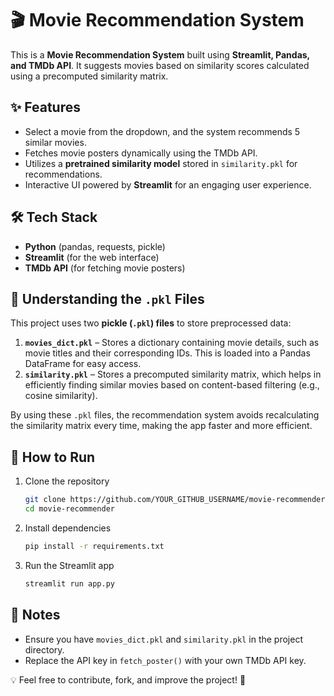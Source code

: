 # 🎬 Movie Recommendation System  

This is a **Movie Recommendation System** built using **Streamlit, Pandas, and TMDb API**. It suggests movies based on similarity scores calculated using a precomputed similarity matrix.  

## ✨ Features  
- Select a movie from the dropdown, and the system recommends 5 similar movies.  
- Fetches movie posters dynamically using the TMDb API.  
- Utilizes a **pretrained similarity model** stored in `similarity.pkl` for recommendations.  
- Interactive UI powered by **Streamlit** for an engaging user experience.  

## 🛠 Tech Stack  
- **Python** (pandas, requests, pickle)  
- **Streamlit** (for the web interface)  
- **TMDb API** (for fetching movie posters)  

## 📂 Understanding the `.pkl` Files  
This project uses two **pickle (`.pkl`) files** to store preprocessed data:  
1. **`movies_dict.pkl`** – Stores a dictionary containing movie details, such as movie titles and their corresponding IDs. This is loaded into a Pandas DataFrame for easy access.  
2. **`similarity.pkl`** – Stores a precomputed similarity matrix, which helps in efficiently finding similar movies based on content-based filtering (e.g., cosine similarity).  

By using these `.pkl` files, the recommendation system avoids recalculating the similarity matrix every time, making the app faster and more efficient.

## 🚀 How to Run  
1. Clone the repository  
   ```bash
   git clone https://github.com/YOUR_GITHUB_USERNAME/movie-recommender.git
   cd movie-recommender
   ```  
2. Install dependencies  
   ```bash
   pip install -r requirements.txt
   ```  
3. Run the Streamlit app  
   ```bash
   streamlit run app.py
   ```  

## 📌 Notes  
- Ensure you have `movies_dict.pkl` and `similarity.pkl` in the project directory.  
- Replace the API key in `fetch_poster()` with your own TMDb API key.  

💡 Feel free to contribute, fork, and improve the project! 🚀

